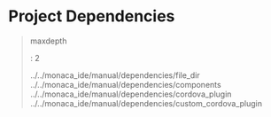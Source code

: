 Project Dependencies
====================

> maxdepth
>
> :   2
>
> ../../monaca\_ide/manual/dependencies/file\_dir
> ../../monaca\_ide/manual/dependencies/components
> ../../monaca\_ide/manual/dependencies/cordova\_plugin
> ../../monaca\_ide/manual/dependencies/custom\_cordova\_plugin

